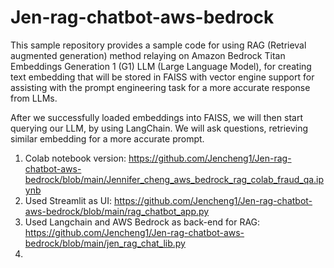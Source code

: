 # Jen-rag-chatbot-aws-bedrock
This sample repository provides a sample code for using RAG (Retrieval augmented generation) method relaying on Amazon Bedrock Titan Embeddings Generation 1 (G1) LLM (Large Language Model), for creating text embedding that will be stored in FAISS with vector engine support for assisting with the prompt engineering task for a more accurate response from LLMs.

After we successfully loaded embeddings into FAISS, we will then start querying our LLM, by using LangChain. We will ask questions, retrieving similar embedding for a more accurate prompt.

1. Colab notebook version: https://github.com/Jencheng1/Jen-rag-chatbot-aws-bedrock/blob/main/Jennifer_cheng_aws_bedrock_rag_colab_fraud_qa.ipynb
2. Used Streamlit as UI: https://github.com/Jencheng1/Jen-rag-chatbot-aws-bedrock/blob/main/rag_chatbot_app.py
3. Used Langchain and AWS Bedrock as back-end for RAG: https://github.com/Jencheng1/Jen-rag-chatbot-aws-bedrock/blob/main/jen_rag_chat_lib.py
4. 


